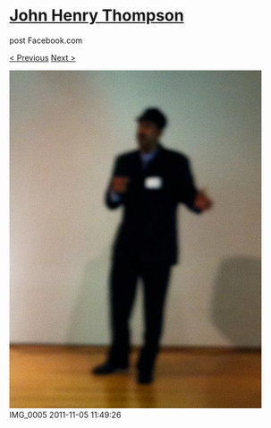 # [John Henry Thompson](../README.md)
post Facebook.com

[< Previous](2011-11-05-4.md) [Next >](2011-11-05-6.md)

[![](../media/2011-11-05/Nari-we-the-people-IMG_0005.jpg)](../README.md)
IMG_0005
2011-11-05 11:49:26